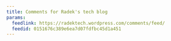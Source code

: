 ```yaml
---
title: Comments for Radek's tech blog
params:
  feedlink: https://radektech.wordpress.com/comments/feed/
  feedid: 0151676c389e6ea7d07fdfbc45d1a451
---
```

